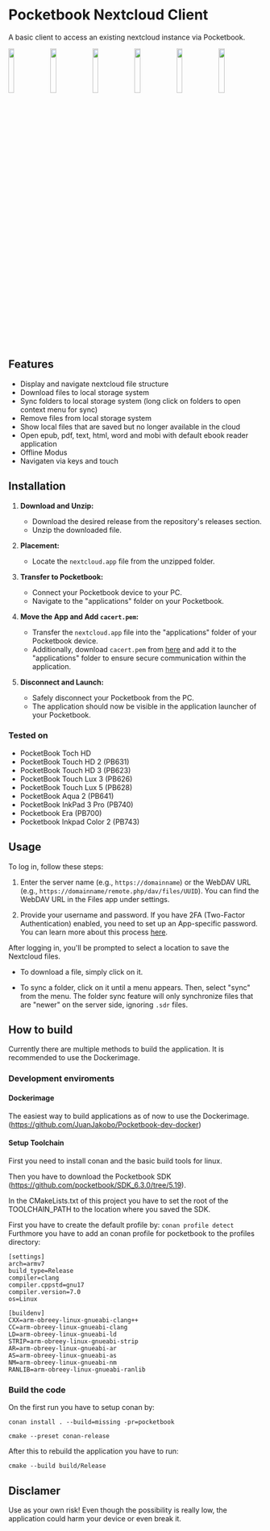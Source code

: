 # Pocketbook Nextcloud Client
A basic client to access an existing nextcloud instance via Pocketbook.

<img src="/screenshots/loginScreen.bmp" width="15%" height="15%">&nbsp;&nbsp;<img src="/screenshots/chooseStorageLocation.bmp" width="15%" height="15%">&nbsp;&nbsp;<img src="/screenshots/startScreen.bmp" width="15%" height="15%">&nbsp;&nbsp;<img src="/screenshots/menu.bmp" width="15%" height="15%">&nbsp;&nbsp;<img src="/screenshots/folderDialog.bmp" width="15%" height="15%">&nbsp;&nbsp;<img src="/screenshots/fileDialog.bmp" width="15%" height="15%">

## Features
* Display and navigate nextcloud file structure
* Download files to local storage system
* Sync folders to local storage system (long click on folders to open context menu for sync)
* Remove files from local storage system
* Show local files that are saved but no longer available in the cloud
* Open epub, pdf, text, html, word and mobi with default ebook reader application
* Offline Modus
* Navigaten via keys and touch

## Installation

1. **Download and Unzip:**
   - Download the desired release from the repository's releases section.
   - Unzip the downloaded file.

2. **Placement:**
   - Locate the `nextcloud.app` file from the unzipped folder.

3. **Transfer to Pocketbook:**
   - Connect your Pocketbook device to your PC.
   - Navigate to the "applications" folder on your Pocketbook.

4. **Move the App and Add `cacert.pem`:**
   - Transfer the `nextcloud.app` file into the "applications" folder of your Pocketbook device.
   - Additionally, download `cacert.pem` from [here](https://curl.se/ca/cacert.pem) and add it to the "applications" folder to ensure secure communication within the application.

5. **Disconnect and Launch:**
   - Safely disconnect your Pocketbook from the PC.
   - The application should now be visible in the application launcher of your Pocketbook.

### Tested on
* PocketBook Toch HD
* PocketBook Touch HD 2 (PB631)
* PocketBook Touch HD 3 (PB623)
* PocketBook Touch Lux 3 (PB626)
* PocketBook Touch Lux 5 (PB628)
* PocketBook Aqua 2 (PB641)
* PocketBook InkPad 3 Pro (PB740)
* Pocketbook Era (PB700)
* Pocketbook Inkpad Color 2 (PB743)

## Usage

To log in, follow these steps:

1. Enter the server name (e.g., `https://domainname`) or the WebDAV URL (e.g., `https://domainname/remote.php/dav/files/UUID`). You can find the WebDAV URL in the Files app under settings.
   
2. Provide your username and password. If you have 2FA (Two-Factor Authentication) enabled, you need to set up an App-specific password. You can learn more about this process [here](https://docs.nextcloud.com/server/latest/user_manual/en/user_2fa.html#using-client-applications-with-two-factor-authentication).

After logging in, you'll be prompted to select a location to save the Nextcloud files. 

- To download a file, simply click on it.
  
- To sync a folder, click on it until a menu appears. Then, select "sync" from the menu. The folder sync feature will only synchronize files that are "newer" on the server side, ignoring `.sdr` files.

## How to build
Currently there are multiple methods to build the application. It is recommended to use the Dockerimage.

### Development enviroments

#### Dockerimage
The easiest way to build applications as of now to use the Dockerimage. (https://github.com/JuanJakobo/Pocketbook-dev-docker)

#### Setup Toolchain
First you need to install conan and the basic build tools for linux.

Then you have to download the Pocketbook SDK (https://github.com/pocketbook/SDK_6.3.0/tree/5.19).

In the CMakeLists.txt of this project you have to set the root of the TOOLCHAIN_PATH to the location where you saved the SDK.

First you have to create the default profile by:
`conan profile detect`
Furthmore you have to add an conan profile for pocketbook to the profiles directory:

```
[settings]
arch=armv7
build_type=Release
compiler=clang
compiler.cppstd=gnu17
compiler.version=7.0
os=Linux

[buildenv]
CXX=arm-obreey-linux-gnueabi-clang++
CC=arm-obreey-linux-gnueabi-clang
LD=arm-obreey-linux-gnueabi-ld
STRIP=arm-obreey-linux-gnueabi-strip
AR=arm-obreey-linux-gnueabi-ar
AS=arm-obreey-linux-gnueabi-as
NM=arm-obreey-linux-gnueabi-nm
RANLIB=arm-obreey-linux-gnueabi-ranlib
```

### Build the code
On the first run you have to setup conan by:

`conan install . --build=missing -pr=pocketbook`

`cmake --preset conan-release`

After this to rebuild the application you have to run:

`cmake --build build/Release`

## Disclamer
Use as your own risk!
Even though the possibility is really low, the application could harm your device or even break it.
